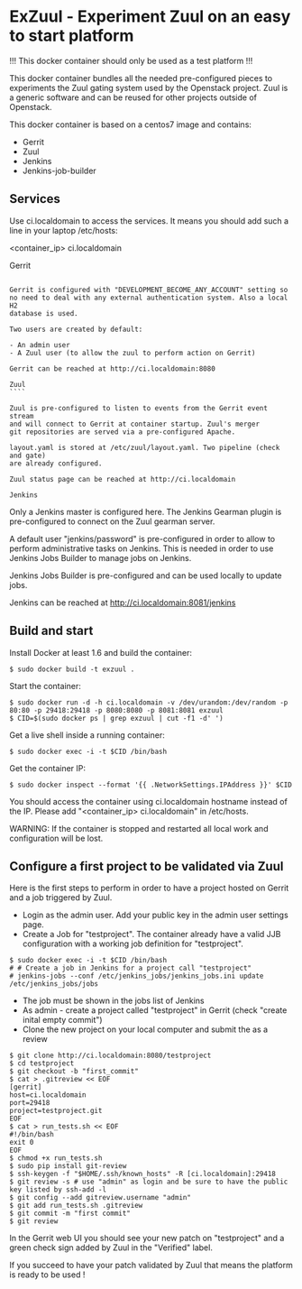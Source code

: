 ExZuul - Experiment Zuul on an easy to start platform
=====================================================

!!! This docker container should only be used as a test platform !!!

This docker container bundles all the needed pre-configured pieces
to experiments the Zuul gating system used by the Openstack project.
Zuul is a generic software and can be reused for other projects outside
of Openstack.

This docker container is based on a centos7 image and contains:

- Gerrit
- Zuul
- Jenkins
- Jenkins-job-builder

Services
--------

Use ci.localdomain to access the services. It means you should
add such a line in your laptop /etc/hosts:

<container_ip> ci.localdomain

Gerrit
``````

Gerrit is configured with "DEVELOPMENT_BECOME_ANY_ACCOUNT" setting so
no need to deal with any external authentication system. Also a local H2
database is used.

Two users are created by default:

- An admin user
- A Zuul user (to allow the zuul to perform action on Gerrit)

Gerrit can be reached at http://ci.localdomain:8080

Zuul
````

Zuul is pre-configured to listen to events from the Gerrit event stream
and will connect to Gerrit at container startup. Zuul's merger
git repositories are served via a pre-configured Apache.

layout.yaml is stored at /etc/zuul/layout.yaml. Two pipeline (check and gate)
are already configured.

Zuul status page can be reached at http://ci.localdomain

Jenkins
```````

Only a Jenkins master is configured here.
The Jenkins Gearman plugin is pre-configured to connect on the Zuul gearman
server.

A default user "jenkins/password" is pre-configured in order to allow
to perform administrative tasks on Jenkins. This is needed in order
to use Jenkins Jobs Builder to manage jobs on Jenkins.

Jenkins Jobs Builder is pre-configured and can be used locally to update jobs.

Jenkins can be reached at http://ci.localdomain:8081/jenkins


Build and start
---------------

Install Docker at least 1.6 and build the container:

```
$ sudo docker build -t exzuul .
```

Start the container:

```
$ sudo docker run -d -h ci.localdomain -v /dev/urandom:/dev/random -p 80:80 -p 29418:29418 -p 8080:8080 -p 8081:8081 exzuul
$ CID=$(sudo docker ps | grep exzuul | cut -f1 -d' ')
```

Get a live shell inside a running container:

```
$ sudo docker exec -i -t $CID /bin/bash
```

Get the container IP:

```
$ sudo docker inspect --format '{{ .NetworkSettings.IPAddress }}' $CID
```

You should access the container using ci.localdomain hostname instead
of the IP. Please add "<container_ip> ci.localdomain" in /etc/hosts.


WARNING: If the container is stopped and restarted all local work and
configuration will be lost.


Configure a first project to be validated via Zuul
--------------------------------------------------

Here is the first steps to perform in order to have a project hosted on Gerrit
and a job triggered by Zuul.

* Login as the admin user. Add your public key in the admin user settings page.
* Create a Job for "testproject". The container already have a valid JJB
  configuration with a working job definition for "testproject".

```
$ sudo docker exec -i -t $CID /bin/bash
# # Create a job in Jenkins for a project call "testproject"
# jenkins-jobs --conf /etc/jenkins_jobs/jenkins_jobs.ini update /etc/jenkins_jobs/jobs
```

- The job must be shown in the jobs list of Jenkins
- As admin - create a project called "testproject" in Gerrit (check "create inital empty commit")
- Clone the new project on your local computer and submit the as a review

```
$ git clone http://ci.localdomain:8080/testproject
$ cd testproject
$ git checkout -b "first_commit"
$ cat > .gitreview << EOF
[gerrit]
host=ci.localdomain
port=29418
project=testproject.git
EOF
$ cat > run_tests.sh << EOF
#!/bin/bash
exit 0
EOF
$ chmod +x run_tests.sh
$ sudo pip install git-review
$ ssh-keygen -f "$HOME/.ssh/known_hosts" -R [ci.localdomain]:29418
$ git review -s # use "admin" as login and be sure to have the public key listed by ssh-add -l
$ git config --add gitreview.username "admin"
$ git add run_tests.sh .gitreview
$ git commit -m "first commit"
$ git review
```

In the Gerrit web UI you should see your new patch on "testproject" and a green check
sign added by Zuul in the "Verified" label.

If you succeed to have your patch validated by Zuul that means the platform is
ready to be used !
